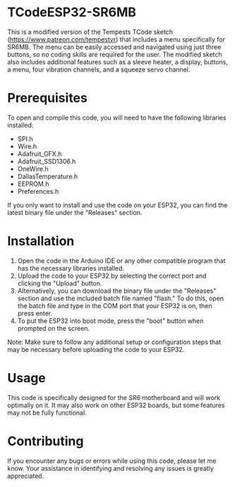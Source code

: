 # TCodeESP32-SR6MB
This is a modified version of the Tempests TCode sketch (https://www.patreon.com/tempestvr) that includes a menu specifically for SR6MB. The menu can be easily accessed and navigated using just three buttons, so no coding skills are required for the user. The modified sketch also includes additional features such as a sleeve heater, a display, buttons, a menu, four vibration channels, and a squeeze servo channel.

# Prerequisites
<p>To open and compile this code, you will need to have the following libraries installed:</p>

<ul>
  <li>SPI.h</li>
  <li>Wire.h</li>
  <li>Adafruit_GFX.h</li>
  <li>Adafruit_SSD1306.h</li>
  <li>OneWire.h</li>
  <li>DallasTemperature.h</li>
  <li>EEPROM.h</li>
  <li>Preferences.h</li>
</ul>

<p>If you only want to install and use the code on your ESP32, you can find the latest binary file under the "Releases" section.</p>

# Installation

<ol>
  <li>Open the code in the Arduino IDE or any other compatible program that has the necessary libraries installed.</li>
  <li>Upload the code to your ESP32 by selecting the correct port and clicking the "Upload" button.</li>
  <li>Alternatively, you can download the binary file under the "Releases" section and use the included batch file named "flash." To do this, open the batch file and type in the COM port that your ESP32 is on, then press enter.</li>
  <li>To put the ESP32 into boot mode, press the "boot" button when prompted on the screen.</li>
</ol>

<p>Note: Make sure to follow any additional setup or configuration steps that may be necessary before uploading the code to your ESP32.</p>

# Usage
This code is specifically designed for the SR6 motherboard and will work optimally on it. It may also work on other ESP32 boards, but some features may not be fully functional.

# Contributing
If you encounter any bugs or errors while using this code, please let me know. Your assistance in identifying and resolving any issues is greatly appreciated.
